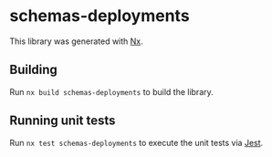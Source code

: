 # schemas-deployments

This library was generated with [Nx](https://nx.dev).

## Building

Run `nx build schemas-deployments` to build the library.

## Running unit tests

Run `nx test schemas-deployments` to execute the unit tests via [Jest](https://jestjs.io).
